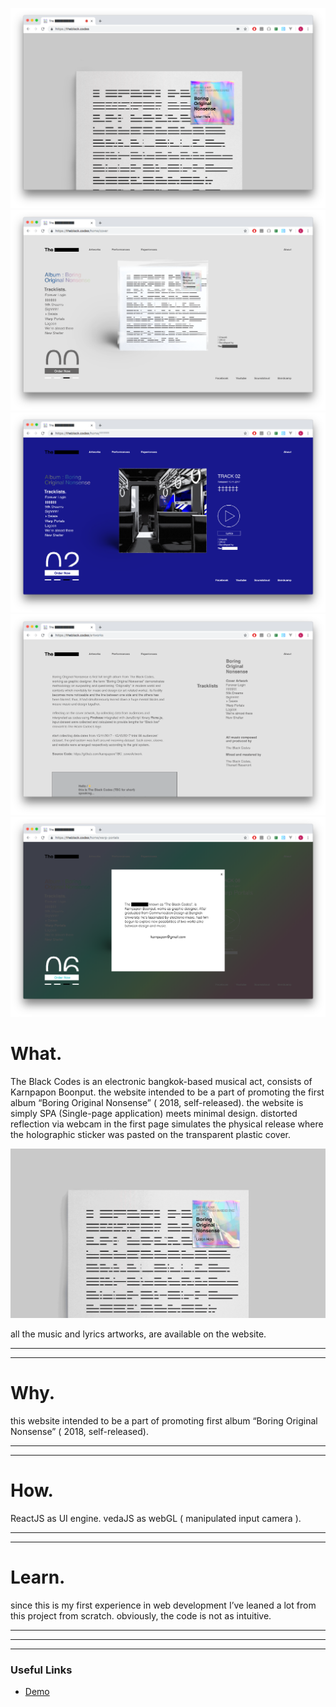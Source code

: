 ![home](../../assets/images/the-black-codes-web/03.png)
![home](../../assets/images/the-black-codes-web/02.png)
![home](../../assets/images/the-black-codes-web/01.png)
![home](../../assets/images/the-black-codes-web/04.png)
![home](../../assets/images/the-black-codes-web/05.png)



# What.

The Black Codes is an electronic bangkok-based musical act, consists of Karnpapon Boonput. 
the website intended to be a part of promoting the first album “Boring Original Nonsense” ( 2018, self-released).
the website is simply SPA (Single-page application) meets minimal design.
distorted reflection via webcam in the first page simulates the physical release where the holographic sticker was pasted on the transparent plastic cover.

![home](../../assets/images/the-black-codes-web/08.gif)

all the music and lyrics artworks, are available on the website.

------
------

# Why.

this website intended to be a part of promoting first album “Boring Original Nonsense” ( 2018, self-released).

------
------

# How.

ReactJS as UI engine.
vedaJS as webGL ( manipulated input camera ).

------
------
# Learn.

since this is my first experience in web development
I’ve leaned a lot from this project from scratch.
obviously, the code is not as intuitive.

------
------
---


### Useful Links
- [Demo](https://vue-markdown-blog.netlify.com)
